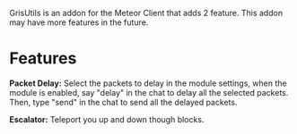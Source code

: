 GrisUtils is an addon for the Meteor Client that adds 2 feature.
This addon may have more features in the future.

# Features

   **Packet Delay:**
        Select the packets to delay in the module settings, when the module is enabled, say "delay" in the chat to delay all the selected packets.
        Then, type "send" in the chat to send all the delayed packets.
    
   **Escalator:**
        Teleport you up and down though blocks.
